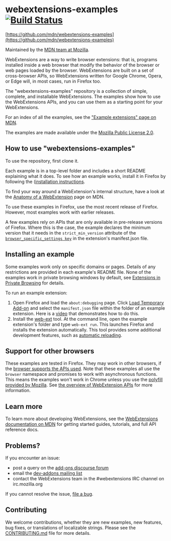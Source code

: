 # webextensions-examples [![Build Status](https://travis-ci.org/mdn/webextensions-examples.svg?branch=master)](https://travis-ci.org/mdn/webextensions-examples)

[https://github.com/mdn/webextensions-examples](https://github.com/mdn/webextensions-examples)

Maintained by the [MDN team at Mozilla](https://wiki.mozilla.org/MDN).

WebExtensions are a way to write browser extensions: that is, programs
installed inside a web browser that modify the behavior of the browser or
web pages loaded by the browser. WebExtensions are built on a set of
cross-browser APIs, so WebExtensions written for Google Chrome, Opera, or 
Edge will, in most cases, run in Firefox too.

The "webextensions-examples" repository is a collection of simple, 
complete, and installable WebExtensions. The examples show how to use the
WebExtensions APIs, and you can use them as a starting point for your 
WebExtensions.

For an index of all the examples, see the ["Example extensions" page on MDN](https://developer.mozilla.org/Add-ons/WebExtensions/Examples).

The examples are made available under the
[Mozilla Public License 2.0](https://www.mozilla.org/en-US/MPL/2.0/).

## How to use "webextensions-examples"

To use the repository, first clone it.

Each example is in a top-level folder and includes a short README explaining
what it does. To see how an example works, install it in Firefox by following 
the ([installation instructions](#installing-an-example). 

To find your way around a WebExtension's internal structure, have a look at the
[Anatomy of a WebExtension](https://developer.mozilla.org/en-US/Add-ons/WebExtensions/Anatomy_of_a_WebExtension)
page on MDN.

To use these examples in Firefox, use the most recent release of Firefox.
However, most examples work with earlier releases.

A few examples rely on APIs that are only available in pre-release versions 
of Firefox. Where this is the case, the example declares the minimum version
that it needs in the `strict_min_version` attribute of the
[`browser_specific_settings key`](https://developer.mozilla.org/en-US/Add-ons/WebExtensions/manifest.json/browser_specific_settings)
in the extension's manifest.json file.

## Installing an example

Some examples work only on specific domains or pages. Details of any 
restrictions are provided in each example's README file. None of the 
examples work in private browsing windows by default, see 
[Extensions in Private Browsing](https://support.mozilla.org/en-US/kb/extensions-private-browsing#w_enabling-or-disabling-extensions-in-private-windows) 
for details.

To run an example extension:

1. Open Firefox and load the `about:debugging` page. Click 
   [Load Temporary Add-on](https://developer.mozilla.org/en-US/Add-ons/WebExtensions/Temporary_Installation_in_Firefox)
   and select the `manifest.json` file within the folder of an example extension.
   Here is a [video](https://www.youtube.com/watch?v=cer9EUKegG4)
   that demonstrates how to do this.
2. Install the
   [web-ext](https://developer.mozilla.org/en-US/Add-ons/WebExtensions/Getting_started_with_web-ext)
   tool. At the command line, open the example extension's folder and type
   `web-ext run`. This launches Firefox and installs the extension automatically.
   This tool provides some additional development features, such as
   [automatic reloading](https://developer.mozilla.org/en-US/Add-ons/WebExtensions/Getting_started_with_web-ext#Automatic_extension_reloading).

## Support for other browsers

These examples are tested in Firefox. They may work in other browsers, if the
[browser supports the APIs used](https://developer.mozilla.org/en-US/docs/Mozilla/Add-ons/WebExtensions/Browser_support_for_JavaScript_APIs).
Note that these examples all use the `browser` namespace and promises to 
work with asynchronous functions. This means the examples won't work in 
Chrome unless you use the 
[polyfill provided by Mozilla](https://github.com/mozilla/webextension-polyfill).
See [the overview of WebExtension APIs](https://developer.mozilla.org/en-US/docs/Mozilla/Add-ons/WebExtensions/API) 
for more information.

## Learn more

To learn more about developing WebExtensions, see the
[WebExtensions documentation on MDN](https://developer.mozilla.org/en-US/Add-ons/WebExtensions)
for getting started guides, tutorials, and full API reference docs.

## Problems?

If you encounter an issue:
- post a query on the [add-ons discourse forum](https://discourse.mozilla.org/c/add-ons)
- email the [dev-addons mailing list](https://mail.mozilla.org/listinfo/dev-addons)
- contact the WebExtensions team in the #webextensions IRC channel on irc.mozilla.org

If you cannot resolve the issue, [file a bug](https://github.com/mdn/webextensions-examples/issues/new).

## Contributing

We welcome contributions, whether they are new examples, new features, bug 
fixes, or translations of localizable strings. Please see the 
[CONTRIBUTING.md](https://github.com/mdn/webextensions-examples/blob/master/CONTRIBUTING.md)
file for more details.
